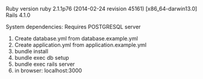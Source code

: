 Ruby version ruby 2.1.1p76 (2014-02-24 revision 45161) [x86_64-darwin13.0]
Rails 4.1.0

System dependencies:
  Requires POSTGRESQL server

1. Create database.yml from database.example.yml
2. Create application.yml from application.example.yml
3. bundle install
4. bundle exec db setup
5. bundle exec rails server
6. in browser: localhost:3000

